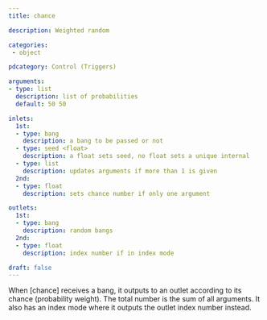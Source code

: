 ```yaml
---
title: chance

description: Weighted random

categories:
 - object

pdcategory: Control (Triggers)

arguments:
- type: list
  description: list of probabilities
  default: 50 50

inlets:
  1st:
  - type: bang
    description: a bang to be passed or not
  - type: seed <float>
    description: a float sets seed, no float sets a unique internal
  - type: list
    description: updates arguments if more than 1 is given
  2nd:
  - type: float
    description: sets chance number if only one argument

outlets:
  1st:
  - type: bang
    description: random bangs
  2nd:
  - type: float
    description: index number if in index mode

draft: false
---
```


When [chance] receives a bang, it outputs to an outlet according to its chance (probability weight). The total number is the sum of all arguments. It also has an index mode where it outputs the outlet index number instead.